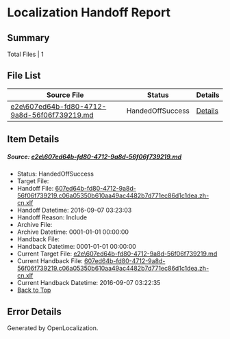 # <a name='report-top'></a> Localization Handoff Report

## Summary
 Total Files | 1

## File List
 Source File | Status | Details 
 ----------- | ------ | ------- 
 [e2e\607ed64b-fd80-4712-9a8d-56f06f739219.md](https://github.com/OpenLocalizationTestOrg/ol-test0/blob/93387c02e02fa3fb35e5786adabe57bb26e7a492/e2e/607ed64b-fd80-4712-9a8d-56f06f739219.md) | HandedOffSuccess | [Details](#783758b9f75a77848f0123ca9eca0d9ff136a1161)

## Item Details
##### <a name='783758b9f75a77848f0123ca9eca0d9ff136a1161'></a> Source: [e2e\607ed64b-fd80-4712-9a8d-56f06f739219.md](https://github.com/OpenLocalizationTestOrg/ol-test0/blob/93387c02e02fa3fb35e5786adabe57bb26e7a492/e2e/607ed64b-fd80-4712-9a8d-56f06f739219.md)
* Status: HandedOffSuccess
* Target File: 
* Handoff File: [607ed64b-fd80-4712-9a8d-56f06f739219.c06a05350b610aa49ac4482b7d771ec86d1c1dea.zh-cn.xlf](https://github.com/OpenLocalizationTestOrg/ol-test0-handoff/blob/e24004cc38634a8adbf5ad11e3312a77b3851113/ol-handoff/OpenLocalizationTestOrg/ol-test0-zhcn/ci/ht/607ed64b-fd80-4712-9a8d-56f06f739219.c06a05350b610aa49ac4482b7d771ec86d1c1dea.zh-cn.xlf)
* Handoff Datetime: 2016-09-07 03:23:03
* Handoff Reason: Include
* Archive File: 
* Archive Datetime: 0001-01-01 00:00:00
* Handback File: 
* Handback Datetime: 0001-01-01 00:00:00
* Current Target File: [e2e\607ed64b-fd80-4712-9a8d-56f06f739219.md](https://github.com/OpenLocalizationTestOrg/ol-test0-zhcn/blob/33375a6d86eda9a9aa721ae2e9fc5b68b9c2e54c/e2e/607ed64b-fd80-4712-9a8d-56f06f739219.md)
* Current Handback File: [607ed64b-fd80-4712-9a8d-56f06f739219.c06a05350b610aa49ac4482b7d771ec86d1c1dea.zh-cn.xlf](https://github.com/OpenLocalizationTestOrg/ol-test0-handback/blob/f7d2c82fd80851d3b3b3bc4233e52897f4baab66/ol-handback/OpenLocalizationTestOrg/ol-test0-zhcn/ci/ht/607ed64b-fd80-4712-9a8d-56f06f739219.c06a05350b610aa49ac4482b7d771ec86d1c1dea.zh-cn.xlf)
* Current Handback Datetime: 2016-09-07 03:22:35
* [Back to Top](#report-top)


## Error Details

Generated by OpenLocalization.
